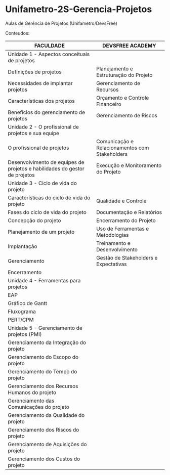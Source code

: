 # Unifametro-2S-Gerencia-Projetos
Aulas de Gerência de Projetos (Unifametro/DevsFree)

Conteudos: 

|FACULDADE | DEVSFREE ACADEMY|
|----------|-----------------|
|Unidade 1 - Aspectos conceituais de projetos||
|Definições de projetos|Planejamento e Estruturação do Projeto|
|Necessidades de implantar projetos|Gerenciamento de Recursos|
|Características dos projetos|Orçamento e Controle Financeiro|
|Benefícios do gerenciamento de projetos|Gerenciamento de Riscos|
|Unidade 2 - O profissional de projetos e sua equipe||
|O profissional de projetos|Comunicação e Relacionamentos com Stakeholders|
|Desenvolvimento de equipes de projetos e habilidades do gestor de projetos|Execução e Monitoramento do Projeto|
|Unidade 3 - Ciclo de vida do projeto||
|Características do ciclo de vida do projeto|Qualidade e Controle|
|Fases do ciclo de vida do projeto|Documentação e Relatórios|
|Concepção do projeto|Encerramento do Projeto|
|Planejamento de um projeto|Uso de Ferramentas e Metodologias|
|Implantação|Treinamento e Desenvolvimento|
|Gerenciamento|Gestão de Stakeholders e Expectativas|
|Encerramento||
|Unidade 4 - Ferramentas para projetos||
|EAP||
|Gráfico de Gantt||
|Fluxograma||
|PERT/CPM||
|Unidade 5 - Gerenciamento de projetos (PMI)||
|Gerenciamento da Integração do projeto||
|Gerenciamento do Escopo do projeto||
|Gerenciamento do Tempo do projeto||
|Gerenciamento dos Recursos Humanos do projeto||
|Gerenciamento das Comunicações do projeto||
|Gerenciamento da Qualidade do projeto||
|Gerenciamento dos Riscos do projeto||
|Gerenciamento de Aquisições do projeto||
|Gerenciamento dos Custos do projeto||
